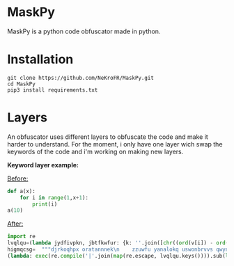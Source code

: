 # MaskPy

MaskPy is a python code obfuscator made in python.

# Installation

```
git clone https://github.com/NeKroFR/MaskPy.git
cd MaskPy
pip3 install requirements.txt
```

# Layers

An obfuscator uses different layers to obfuscate the code and make it harder to understand.
For the moment, i only have one layer wich swap the keywords of the code and i'm working on making new layers.

**Keyword layer example:**

<ins>Before:</ins>
```py
def a(x):
    for i in range(1,x+1):
        print(i)
a(10)
```
<ins>After:</ins>
```py
import re
lvqlqu=(lambda jydfivpkn, jbtfkwfur: {k: ''.join([chr((ord(v[i]) - ord(jbtfkwfur[i % len(jbtfkwfur)])) % 256) for i in range(len(v))]) for k, v in jydfivpkn.items()})({'djrkoqhpx': 'ÜÛÒ', 'oratannnek': 'Ù\x9eä¢´', 'zzuwfu': 'ÞåÞ', 'yanalokq': 'á', 'uswonbrvvs': 'áä', 'qwyntpd': 'ê×Úàß\x9b\xa0¥ê¤\x9e¢®', 'zmtopmo': 'èèÕçî\x9bØ¢', 'qitpaotw': 'Ù\x9e\x9d©£'},'xvlyzsoyrymytzvt')
higmqcsg=  """djrkoqhpx oratannnek\n    zzuwfu yanalokq uswonbrvvs qwyntpd\n        zmtopmo\nqitpaotw\n"""
(lambda: exec(re.compile('|'.join(map(re.escape, lvqlqu.keys()))).sub(lambda match: lvqlqu[match.group(0)], higmqcsg)))()```
